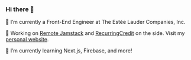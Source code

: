 ### Hi there 👋

💼 I’m currently a Front-End Engineer at The Estée Lauder Companies, Inc. 

🔭 Working on [Remote Jamstack](https://remotejamstack.com) and [RecurringCredit](https://recurringcredit.com) on the side. Visit my [personal website](https://chrishrtmn.com).

🌱 I’m currently learning Next.js, Firebase, and more!
